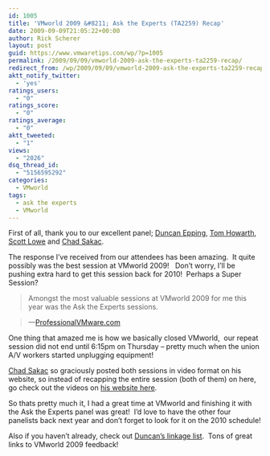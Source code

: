```yaml
---
id: 1005
title: 'VMworld 2009 &#8211; Ask the Experts (TA2259) Recap'
date: 2009-09-09T21:05:22+00:00
author: Rick Scherer
layout: post
guid: https://www.vmwaretips.com/wp/?p=1005
permalink: /2009/09/09/vmworld-2009-ask-the-experts-ta2259-recap/
redirect_from: /wp/2009/09/09/vmworld-2009-ask-the-experts-ta2259-recap/
aktt_notify_twitter:
  - 'yes'
ratings_users:
  - "0"
ratings_score:
  - "0"
ratings_average:
  - "0"
aktt_tweeted:
  - "1"
views:
  - "2026"
dsq_thread_id:
  - "5156595292"
categories:
  - VMworld
tags:
  - ask the experts
  - VMworld
---
```

First of all, thank you to our excellent panel; <a href="http://yellow-bricks.com" target="_blank">Duncan Epping</a>, <a href="http://planetvm.net" target="_blank">Tom Howarth</a>, <a href="http://blog.scottlowe.org" target="_blank">Scott Lowe</a> and <a href="http://virtualgeek.typepad.com" target="_blank">Chad Sakac</a>.

The response I&#8217;ve received from our attendees has been amazing.  It quite possibly was the best session at VMworld 2009!   Don&#8217;t worry, I&#8217;ll be pushing extra hard to get this session back for 2010!  Perhaps a Super Session?

> Amongst the most valuable sessions at VMworld 2009 for me this year was the Ask the Experts sessions.
  
> &#8212;<a href="http://professionalvmware.com/2009/09/vmworld-2009-ask-the-experts-follow-up/" target="_blank">ProfessionalVMware.com</a>

One thing that amazed me is how we basically closed VMworld,  our repeat session did not end until 6:15pm on Thursday &#8211; pretty much when the union A/V workers started unplugging equipment!

<a href="http://virtualgeek.typepad.com/virtual_geek/2009/09/vmworld-2009-ask-the-experts-ta2259.html" target="_blank">Chad Sakac</a> so graciously posted both sessions in video format on his website, so instead of recapping the entire session (both of them) on here, go check out the videos on <a href="http://virtualgeek.typepad.com/virtual_geek/2009/09/vmworld-2009-ask-the-experts-ta2259.html" target="_blank">his website here</a>.

So thats pretty much it, I had a great time at VMworld and finishing it with the Ask the Experts panel was great!  I&#8217;d love to have the other four panelists back next year and don&#8217;t forget to look for it on the 2010 schedule!

Also if you haven&#8217;t already, check out <a href="http://www.yellow-bricks.com/2009/09/07/vmworld-2009-san-francisco-linkage/" target="_blank">Duncan&#8217;s linkage list</a>.  Tons of great links to VMworld 2009 feedback!